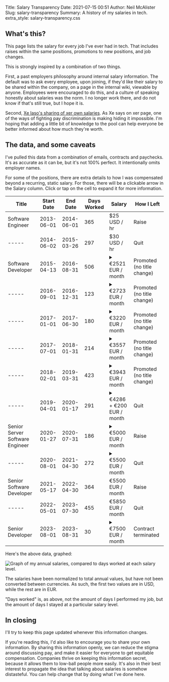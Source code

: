 Title: Salary Transparency
Date: 2021-07-15 00:51
Author: Neil McAlister
Slug: salary-transparency
Summary: A history of my salaries in tech.
extra_style: salary-transparency.css


## What's this?
This page lists the salary for every job I've ever had in tech. That includes raises within the same positions, promotions to new positions, and job changes.

This is strongly inspired by a combination of two things. 

First, a past employers philosophy around internal salary information. The default was to ask every employee, upon joining, if they'd like their salary to be shared within the company, on a page in the internal wiki, viewable by anyone. Employees were encouraged to do this, and a culture of speaking honestly about salaries was the norm. I no longer work there, and do not know if that's still true, but I hope it is.

Second, [Xe Iaso's sharing of xer own salaries](https://xeiaso.net/salary-transparency). As Xe says on xer page, one of the ways of fighting pay discrimination is making hiding it impossible. I'm hoping that adding a little bit of knowledge to the pool can help everyone be better informed about how much they're worth.

## The data, and some caveats
I've pulled this data from a combination of emails, contracts and paychecks. It's as accurate as it can be, but it's not 100% perfect. It intentionally omits employer names.

For some of the positions, there are extra details to how I was compensated beyond a recurring, static salary. For those, there will be a clickable arrow in the Salary column. Click or tap on the cell to expand it for more information.

<section class="salary-table" markdown="1">

Title | Start Date | End Date | Days Worked | Salary | How I Left
------|------------|----------|-------------|--------|-----------
Software Engineer | 2013-06-01 | 2014-06-01 | 365 | $25 USD / hr | Raise
----- | 2014-06-02 | 2015-03-26 | 297 | $30 USD / hr | Quit
Software Developer | 2015-04-13 | 2016-08-31 | 506 | <details><summary>€2521 EUR / month</summary>+ an extra percentage bonus if company-wide profits exceeded a threshold</details> | Promoted (no title change)
----- | 2016-09-01 | 2016-12-31 | 123 | <details><summary>€2723 EUR / month</summary>+ an extra percentage bonus if company-wide profits exceeded a threshold</details> | Promoted (no title change)
----- | 2017-01-01 | 2017-06-30 | 180 | <details><summary>€3220 EUR / month</summary>+ an extra percentage bonus if company-wide profits exceeded a threshold</details> | Promoted (no title change)
----- | 2017-07-01 | 2018-01-31 | 214 | <details><summary>€3557 EUR / month</summary>+ an extra percentage bonus if company-wide profits exceeded a threshold</details> | Promoted (no title change)
----- | 2018-02-01 | 2019-03-31 | 423 | <details><summary>€3943 EUR / month</summary>+ an extra percentage bonus if company-wide profits exceeded a threshold</details> | Promoted (no title change)
----- | 2019-04-01 | 2020-01-17 | 291 | <details><summary>€4286 + €200 EUR / month</summary>"Up to 200" was paid out (or not) based on company performance + an extra percentage bonus if company-wide profits exceeded a threshold</details> | Quit
Senior Server Software Engineer | 2020-01-27 | 2020-07-31 | 186 | <details><summary>€5000 EUR / month</summary> + Options with 4 yr vesting</details> | Raise
----- | 2020-08-01 | 2021-04-30 | 272 | <details><summary>€5500 EUR / month</summary> + Options with 4 yr vesting</details> | Quit
Senior Software Developer | 2021-05-17 | 2022-04-30 | 364 | €5500 EUR / month | Raise
----- | 2022-05-01 | 2023-07-30 | 455 | €5850 EUR / month | Quit
Senior Developer | 2023-08-01 | 2023-08-31 | 30 | <details><summary>€7500 EUR / month</summary>This was a freelance position, so the higher rate hides some extra social insurance taxes and fees.</details> | Contract terminated

</section>

Here's the above data, graphed:

![Graph of my annual salaries, compared to days worked at each salary level.]({static}/images/salary-chart.png)

The salaries have been normalized to total annual values, but have not been converted between currencies. As such, the first two values are in USD, while the rest are in EUR.

"Days worked" is, as above, not the amount of days I performed my job, but the amount of days I stayed at a particular salary level.

## In closing
I'll try to keep this page updated whenever this information changes. 

If you're reading this, I'd also like to encourage you to share your own information. By sharing this information openly, we can reduce the stigma around discussing pay, and make it easier for everyone to get equitable compensation. Companies thrive on keeping this information secret, because it allows them to low-ball people more easily. It's also in their best interest to propagate the idea that talking about salaries is somehow distasteful. You can help change that by doing what I've done here.